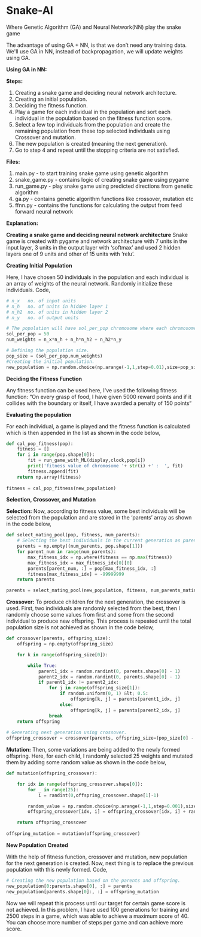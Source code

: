 # Snake-AI

Where Genetic Algorithm (GA) and Neural Network(NN) play the snake game 

The advantage of using GA + NN, is that we don’t need any training data.
We'll use GA in NN, instead of backpropagation, we will update weights using GA.

**Using GA in NN:**

**Steps:**

1. Creating a snake game and deciding neural network architecture.
2. Creating an initial population.
3. Deciding the fitness function.
4. Play a game for each individual in the population and sort each individual in the population based on the fitness function score.
5. Select a few top individuals from the population and create the remaining population from these top selected individuals using Crossover and mutation.
6. The new population is created (meaning the next generation).
7. Go to step 4 and repeat until the stopping criteria are not satisfied.

**Files:**

1. main.py - to start training snake game using genetic algorithm
2. snake_game.py - contains logic of creating snake game using pygame
3. run_game.py - play snake game using predicted directions from genetic algorithm
4. ga.py - contains genetic algorithm functions like crossover, mutation etc
5. ffnn.py - contains the functions for calculating the output from feed forward neural network

**Explanation:**

**Creating a snake game and deciding neural network architecture**
Snake game is created with pygame and network architecture with 7 units in the input layer, 3 units in the output layer with ‘softmax’ and used 2 hidden layers one of 9 units and other of 15 units with ‘relu’.

**Creating Initial Population**

Here, I have chosen 50 individuals in the population and each individual is an array of weights of the neural network. Randomly initialize these individuals. Code,

```python
# n_x   no. of input units
# n_h   no. of units in hidden layer 1
# n_h2  no. of units in hidden layer 2
# n_y   no. of output units

# The population will have sol_per_pop chromosome where each chromosome has num_weights genes.
sol_per_pop = 50
num_weights = n_x*n_h + n_h*n_h2 + n_h2*n_y

# Defining the population size.
pop_size = (sol_per_pop,num_weights)
#Creating the initial population.
new_population = np.random.choice(np.arange(-1,1,step=0.01),size=pop_size,replace=True)
```

**Deciding the Fitness Function**

Any fitness function can be used here, I've used the following fitness function:
“On every grasp of food, I have given 5000 reward points and if it collides with the boundary or itself, I have awarded a penalty of 150 points“

**Evaluating the population**

For each individual, a game is played and the fitness function is calculated which is then appended in the list as shown in the code below,

```python
def cal_pop_fitness(pop):
    fitness = []
    for i in range(pop.shape[0]):
        fit = run_game_with_ML(display,clock,pop[i])
        print('fitness value of chromosome '+ str(i) +' :  ', fit)
        fitness.append(fit)
    return np.array(fitness)
 
fitness = cal_pop_fitness(new_population)
```
**Selection, Crossover, and Mutation**

**Selection:** Now, according to fitness value, some best individuals will be selected from the population and are stored in the ‘parents’ array as shown in the code below,

```python
def select_mating_pool(pop, fitness, num_parents):
    # Selecting the best individuals in the current generation as parents for producing the offspring of the next generation.
    parents = np.empty((num_parents, pop.shape[1]))
    for parent_num in range(num_parents):
        max_fitness_idx = np.where(fitness == np.max(fitness))
        max_fitness_idx = max_fitness_idx[0][0]
        parents[parent_num, :] = pop[max_fitness_idx, :]
        fitness[max_fitness_idx] = -99999999
    return parents

parents = select_mating_pool(new_population, fitness, num_parents_mating)
```

**Crossover:** To produce children for the next generation, the crossover is used. First, two individuals are randomly selected from the best, then I randomly choose some values from first and some from the second individual to produce new offspring. This process is repeated until the total population size is not achieved as shown in the code below,

```python
def crossover(parents, offspring_size):
    offspring = np.empty(offspring_size)

    for k in range(offspring_size[0]):

        while True:
            parent1_idx = random.randint(0, parents.shape[0] - 1)
            parent2_idx = random.randint(0, parents.shape[0] - 1)
            if parent1_idx != parent2_idx:
                for j in range(offspring_size[1]):
                    if random.uniform(0, 1) &lt; 0.5:
                        offspring[k, j] = parents[parent1_idx, j]
                    else:
                        offspring[k, j] = parents[parent2_idx, j]
                break
    return offspring
    
# Generating next generation using crossover.
offspring_crossover = crossover(parents, offspring_size=(pop_size[0] - parents.shape[0], num_weights))
```

**Mutation:** Then, some variations are being added to the newly formed offspring. Here, for each child, I randomly selected 25 weights and mutated them by adding some random value as shown in the code below,

```python
def mutation(offspring_crossover):

    for idx in range(offspring_crossover.shape[0]):
        for _ in range(25):
            i = randint(0,offspring_crossover.shape[1]-1)

        random_value = np.random.choice(np.arange(-1,1,step=0.001),size=(1),replace=False)
        offspring_crossover[idx, i] = offspring_crossover[idx, i] + random_value

    return offspring_crossover
    
offspring_mutation = mutation(offspring_crossover)
```

**New Population Created**

With the help of fitness function, crossover and mutation, new population for the next generation is created. Now, next thing is to replace the previous population with this newly formed. Code,

```python
# Creating the new population based on the parents and offspring.
new_population[0:parents.shape[0], :] = parents
new_population[parents.shape[0]:, :] = offspring_mutation
```

Now we will repeat this process until our target for certain game score is not achieved. In this problem, I have used 100 generations for training and 2500 steps in a game, which was able to achieve a maximum score of 40. You can choose more number of steps per game and can achieve more score.





